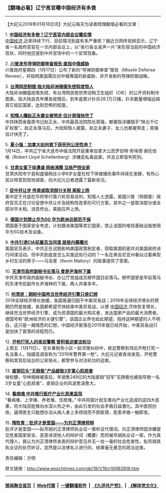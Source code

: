 ### 【翻墙必看】辽宁高官曝中国经济有多衰
------------------------

<p>
 【大纪元2019年01月18日讯】大纪元每天为读者梳理翻墙必看的文章：
</p>
<p>
 1.
 <b>
  <a href="http://www.epochtimes.com/gb/19/1/17/n10983259.htm" rel="noopener noreferrer" target="_blank">
   中国经济有多惨？辽宁高官内部会议曝实情
  </a>
 </b>
 <br/>
 <a href="http://www.epochtimes.com/gb/tag/%E4%B8%AD%E5%9B%BD%E7%BB%8F%E6%B5%8E.html">
  中国经济
 </a>
 近来持续下行，目前情况到底有多严重呢？据近日网传视频显示，辽宁省一名政府高官在一次内部会议上，以“各行各业哀声一片”来形容当前的中国经济现状，同时他还提到中共官场中的一个反常现象。
</p>
<p>
 2.
 <b>
  <a href="http://www.epochtimes.com/gb/19/1/17/n10982865.htm" rel="noopener noreferrer" target="_blank">
   川普发布导弹防御审查报告 直指中俄威胁
  </a>
 </b>
 <br/>
 川普政府星期四（1月17日）公布了新的“导弹防御审查”报告（Missile Defense Review），并指明美国需应对中俄等国的新威胁、并开发新的导弹防御战略。
</p>
<p>
 3.
 <b>
  <a href="http://www.epochtimes.com/gb/19/1/17/n10982017.htm" rel="noopener noreferrer" target="_blank">
   台湾网民制图 指大陆非洲猪瘟失控程度惊人
  </a>
 </b>
 <br/>
 大陆非洲猪瘟疫情失控，有台湾网民按世界动物卫生组织（OIE）的公开资料制作图表，指大陆自去年爆发疫情后，到年底累计扑杀28.1万只猪，扑杀数量增幅远超其它疫区国家，达到恐怖的程度。
</p>
<p>
 4.
 <b>
  <a href="http://www.epochtimes.com/gb/19/1/17/n10982859.htm" rel="noopener noreferrer" target="_blank">
   知情人曝赵正永妻女被带走 估计周强快完了
  </a>
 </b>
 <br/>
 中共陕西省委原书记赵正永、中共最高法院院长周强，都被指涉嫌插手“陕北千亿矿权案”。赵正永落马后，大陆知情人披露，赵正永妻子、女儿也都被带走；周强估计快完了。
</p>
<p>
 5.
 <b>
  <a href="http://www.epochtimes.com/gb/19/1/17/n10981012.htm" rel="noopener noreferrer" target="_blank">
   夏小强：加拿大如何救下获死刑公民性命？
  </a>
 </b>
 <br/>
 1月14日，中共辽宁省大连市中级法院开庭重审加拿大公民罗伯特‧劳埃德‧谢伦伯格（Robert Lloyd Schellenberg）涉嫌走私毒品案，并且立即宣判死刑。
</p>
<p>
 6.
 <b>
  <a href="http://www.epochtimes.com/gb/19/1/17/n10983285.htm" rel="noopener noreferrer" target="_blank">
   甘肃女童下体遭虐 网络沸腾 当局严控全家
  </a>
 </b>
 <br/>
 甘肃庆阳市宁县和盛镇杨庄小学8岁女童在校下体被捅伤事件持续在发酵，有热心民众特意到现地调查，向大纪元记者透露了最新状况。
</p>
<p>
 7.
 <b>
  <a href="http://www.epochtimes.com/gb/19/1/17/n10983410.htm" rel="noopener noreferrer" target="_blank">
   促中共让步 传美或取消部分关税 美股上扬
  </a>
 </b>
 <br/>
 美中定于月底在华府举行第六轮贸易谈判，知情人士透露，美国川普（特朗普）政府官员正在讨论促使中共让步及结构性改革的可行方案，其中之一是取消部分或全部对华关税。消息传出，美股应声上扬。
</p>
<p>
 8.
 <b>
  <a href="http://www.epochtimes.com/gb/19/1/17/n10982951.htm" rel="noopener noreferrer" target="_blank">
   德国计划禁止华为5G 华为欧洲总部恐不保
  </a>
 </b>
 <br/>
 德国基于国家安全考虑，计划跟进美国等其它国家，禁止该国的电信基础设施使用华为5G技术及设备。
</p>
<p>
 9.
 <b>
  <a href="http://www.epochtimes.com/gb/19/1/17/n10983054.htm" rel="noopener noreferrer" target="_blank">
   中共引诱CIA前雇员当间谍 层层内幕曝光
  </a>
 </b>
 <br/>
 美国官员表示，中共正在试图影响美国政策制定者，窃取美国机密并对美国政府进行间谍活动。但中共到底是怎么实施这些行动的？一名在弗吉尼亚州看似过着典型乡村生活的男子——马洛里（Kevin Mallory）的故事提供了答案。
</p>
<p>
 10.
 <b>
  <a href="http://www.epochtimes.com/gb/19/1/17/n10983365.htm" rel="noopener noreferrer" target="_blank">
   天津市政府副秘书长落马 曾是尹海林下属
  </a>
 </b>
 <br/>
 中共天津市政府副秘书长、办公厅党组成员穆怀国日前落马。穆怀国曾是早前落马的天津市前副市长尹海林的下属，两人共事多年。
</p>
<p>
 11.
 <b>
  <a href="http://www.epochtimes.com/gb/19/1/17/n10983083.htm" rel="noopener noreferrer" target="_blank">
   何清涟：期盼中国再当世界经济引擎只是幻想
  </a>
 </b>
 <br/>
 2018全球经济增长放缓，各国普遍归因于中美贸易战；2019年全球经济增长的预期仍然是放缓，各国都希望尽快结束中美贸易战，以便
 <a href="http://www.epochtimes.com/gb/tag/%E4%B8%AD%E5%9B%BD%E7%BB%8F%E6%B5%8E.html">
  中国经济
 </a>
 尽快恢复增长，继续充当世界经济引擎，成为资源国的最大购买者，发达国家产品的最大消费者。德国号称“欧洲经济的关键引擎”，该国企业界也如此期望。抱持这种期望的人不明白，这只是一厢情愿的幻想，中国经济衰落在2015年就已经开始，中美贸易战只是加快了衰落的进程而已。
</p>
<p>
 12.
 <b>
  <a href="http://www.epochtimes.com/gb/19/1/16/n10979946.htm" rel="noopener noreferrer" target="_blank">
   开枪打死人的夜巡警察 曾积极迫害法轮功
  </a>
 </b>
 <br/>
 上周五（1月11日），在长春税务小区一起邻里纠纷中，夜巡警察到场后开枪打死一名当事人，陆媒高调宣称为“2019年警界第一枪”。大纪元记者查询发现，开枪警察和其背后站台的公安局长，都曾参与对法轮功的迫害。
</p>
<p>
 13.
 <b>
  <a href="http://www.epochtimes.com/gb/19/1/17/n10982980.htm" rel="noopener noreferrer" target="_blank">
   直销巨头“无限极”产品疑致3岁童心肌损害
  </a>
 </b>
 <br/>
 继权健、华林相继被查后，年销售249亿的大陆直销“冠军”无限极也被指导致一名3岁女童“心肌损害”，直销企业的风波愈滚愈大。
</p>
<p>
 14.
 <b>
  <a href="http://www.epochtimes.com/gb/19/1/17/n10982169.htm" rel="noopener noreferrer" target="_blank">
   看病难 中共推行医疗产业化恶果显现
  </a>
 </b>
 <br/>
 “看病难、上学难、养老难、住房难。” 中共将国计民生推向产业化造成的这四大恶果，将大陆百姓推向水深火热之中，由此引发的社会矛盾日益激化。其中医院创收，逼得医生只能想办法从病人身上多捞钱而不顾医德，医患矛盾一触即发。
</p>
<p>
 15.
 <b>
  <a href="http://www.epochtimes.com/gb/19/1/17/n10983057.htm" rel="noopener noreferrer" target="_blank">
   隋牧青：批评才是爱国——为刘正清律师辩
  </a>
 </b>
 <br/>
 批评才是爱国——拟吊销刘正清律师执业证一案听证代理词。刘正清律师因涉嫌提交危害国家安全、恶意诽谤他人的辩护词（概要）而将被吊销执业证一案，作为其代理人，我认为刘正清律师发表的辩护意见并无一丝一毫的社会危害性，拟吊销其执业证的处罚听证，显然是以法律名义进行的、结果毫无悬念的政治迫害。
</p>
<p>
 责任编辑：方明
</p>

原文链接：http://www.epochtimes.com/gb/19/1/18/n10983918.htm


------------------------
#### [禁闻聚合首页](https://github.com/gfw-breaker/banned-news/blob/master/README.md) &nbsp;|&nbsp; [Web代理](https://github.com/gfw-breaker/open-proxy/blob/master/README.md) &nbsp;|&nbsp; [一键翻墙软件](https://github.com/gfw-breaker/nogfw/blob/master/README.md) &nbsp;|&nbsp; [《九评共产党》](https://github.com/gfw-breaker/9ping.md/blob/master/README.md#九评之一评共产党是什么) &nbsp;|&nbsp; [《解体党文化》](https://github.com/gfw-breaker/jtdwh.md/blob/master/README.md#绪论)